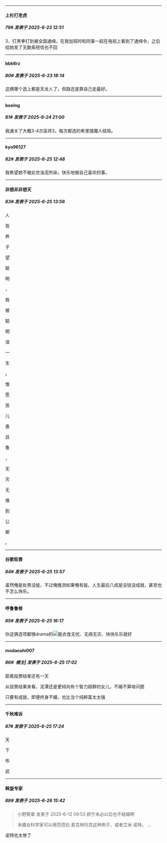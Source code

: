 ﻿
*****

####  上杉打老虎  
##### 79#       发表于 2025-6-23 12:51

3、打黑拳打到被全国通缉，在我加班时和同事一起在电视上看到了通缉令，之后给她发了无数条短信也不回


*****

####  bbk6rz  
##### 80#       发表于 2025-6-23 18:14

这俩哪个选上都是天龙人了。但路还是靠自己走最好。


*****

####  boeing  
##### 81#       发表于 2025-6-24 21:00

我通关了大概3-4次巫师3，每次都选的希里猎魔人结局。


*****

####  kyo96127  
##### 82#       发表于 2025-6-25 12:48

我希望她不被此世浊泥所染，快乐地做自己喜欢的事。


*****

####  非想非非想天  
##### 83#       发表于 2025-6-25 13:56

人

皆

养

子

望

聪

明

，

我

被

聪

明

误

一

生

。

惟

愿

孩

儿

愚

且

鲁

，

无

灾

无

难

到

公

卿

。

*****

####  谷歌街景  
##### 84#       发表于 2025-6-25 13:57

虽然俺是处男没娃，不过俺推测如果俺有娃，人生最后八成是没钱没成就，甚至也不怎么快乐。


*****

####  呼鲁鲁修  
##### 85#       发表于 2025-6-25 16:17

你这俩选项都够drama的<img src="https://static.stage1st.com/image/smiley/face2017/004.gif" referrerpolicy="no-referrer">能衣食无忧、无病无灾、快快乐乐就好


*****

####  modaoshi007  
##### 86#         楼主| 发表于 2025-6-25 17:02

距离投票结束还有一天

从投票结果来看，泥潭还是更倾向有个智力超群的女儿，不婚不算啥问题

只要有成就，即便终身不婚，也比当个纯粹富太太强


*****

####  千秋难诉  
##### 87#       发表于 2025-6-25 17:24

天

下

布

武


*****

####  斡旋专家  
##### 88#       发表于 2025-6-26 15:42

<blockquote>小野賢章 发表于 2025-6-12 09:53
颜宁未必以后也不结婚啊

未婚女科学家可以用芭芭拉·麦克林托克这种例子，或者艾米·诺特。 ...</blockquote>
诺特也太惨了

